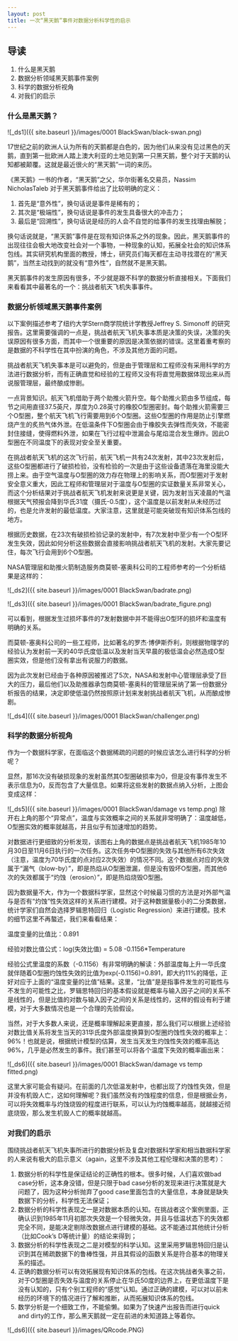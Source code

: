 ```yaml
---
layout: post
title: 一次“黑天鹅”事件对数据分析科学性的启示 
---
```


## 导读

1. 什么是黑天鹅
2. 数据分析领域黑天鹅事件案例
3. 科学的数据分析视角
4. 对我们的启示


### 什么是黑天鹅？

![_ds1]({{ site.baseurl }}/images/0001 BlackSwan/black-swan.png)

17世纪之前的欧洲人认为所有的天鹅都是白色的，因为他们从来没有见过黑色的天鹅，直到第一批欧洲人踏上澳大利亚的土地见到第一只黑天鹅，整个对于天鹅的认知都被颠覆。这就是最近很火的“黑天鹅”一词的来历。


《黑天鹅》一书的作者，“黑天鹅”之父，华尔街著名交易员，Nassim NicholasTaleb 对于黑天鹅事件给出了比较明确的定义：

1. 首先是“意外性”，换句话说是事件是稀有的；
2. 其次是“极端性”，换句话说是事件的发生具备很大的冲击力；
3. 最后是“回溯性”，换句话说是经历的人会不自觉的给事件的发生找理由解脱；

换句话说就是，“黑天鹅”事件是在现有知识体系之外的现象。因此，黑天鹅事件的出现往往会极大地改变社会对一个事物，一种现象的认知，拓展全社会的知识体系包线。其实研究机构里面的教授，博士，研究员们每天都在主动寻找潜在的“黑天鹅”，当然主动找到的就没有“意外性”，自然就不是黑天鹅。


黑天鹅事件的发生原因有很多，不少就是跟不科学的数据分析直接相关。下面我们来看看其中最著名的一个：挑战者航天飞机失事事件。

### 数据分析领域黑天鹅事件案例

以下案例描述参考了纽约大学Stern商学院统计学教授Jeffrey S. Simonoff 的研究报告。这里需要强调的一点是，挑战者航天飞机失事本质是决策的失误，决策的失误原因有很多方面，而其中一个很重要的原因是决策依据的错误。这里着重考察的是数据的不科学性在其中扮演的角色，不涉及其他方面的问题。

挑战者航天飞机失事本是可以避免的，但是由于管理层和工程师没有采用科学的方法进行数据分析，而有正确直觉和经验的工程师又没有将直觉用数据体现出来从而说服管理层，最终酿成惨剧。

一点背景知识。航天飞机借助于两个助推火箭升空。每个助推火箭由多节组成，每节之间用直径37.5英尺，厚度为0.28英寸的橡胶O型圈密封。每个助推火箭需要三个O型圈，整个航天飞机飞行需要用到6个O型圈。这些O型圈的作用是防止引擎燃烧产生的炙热气体外泄。在低温条件下O型圈会由于橡胶失去弹性而失效，不能密封住接缝，使得燃料外泄，如果在飞行过程中泄漏会与尾焰混合发生爆炸。因此O型圈在不同温度下的表现对安全至关重要。


在挑战者航天飞机的这次飞行前，航天飞机一共有24次发射，其中23次发射后，这些O型圈都进行了破损检验，没有检验的一次是由于这些设备遗落在海里没能大捞上来。由于空气温度与O型圈的效力存在物理上的影响关系，而O型圈对于发射安全意义重大，因此工程师和管理层对于温度与O型圈的实证数量关系非常关心，而这个分析结果对于挑战者航天飞机发射来说更是关键，因为发射当天凌晨的气温根据天气预报会降到华氏31度（摄氏-0.5度），这个温度是以前发射从未经历过的，也是允许发射的最低温度。大家注意，这里就是可能突破现有知识体系包线的地方。

根据历史数据，在23次有破损检验记录的发射中，有7次发射中至少有一个O型环发生失效，因此如何分析这些数据会直接影响挑战者航天飞机的发射。大家先要记住，每次飞行会用到6个O型圈。

NASA管理层和助推火箭制造服务商莫顿-塞奥科公司的工程师参考的一个分析结果是这样的：

![_ds2]({{ site.baseurl }}/images/0001 BlackSwan/badrate.png)

![_ds3]({{ site.baseurl }}/images/0001 BlackSwan/badrate_figure.png)

可以看到，根据发生过损坏事件的7发射数据中并不能得出O型环的损坏和温度有明确的关系。

而莫顿-塞奥科公司的一些工程师，比如著名的罗杰·博伊斯乔利，则根据物理学的经验认为发射前一天的40华氏度低温以及发射当天早晨的极低温会必然造成O型圈实效，但是他们没有拿出有说服力的数据。

因为此次发射已经由于各种原因被推迟了5次，NASA和发射中心管理层承受了巨大的压力，最后他们以及助推器承包商莫顿-塞奥科的管理层采纳了第一份数据分析报告的结果，决定即使低温仍然按照原计划来发射挑战者航天飞机，从而酿成惨剧。

![_ds4]({{ site.baseurl }}/images/0001 BlackSwan/challenger.png)

### 科学的数据分析视角

作为一个数据科学家，在面临这个数据稀疏的问题的时候应该怎么进行科学的分析呢？


显然，那16次没有破损现象的发射虽然其O型圈破损率为0，但是没有事件发生不表示信息为0，反而包含了大量信息。如果将这些发射的数据点纳入分析，上图会变成这样：

![_ds5]({{ site.baseurl }}/images/0001 BlackSwan/damage vs temp.png)
除开右上角的那个“异常点”，温度与实效概率之间的关系就非常明确了：温度越低，O型圈实效的概率就越高，并且似乎有加速增加的趋势。

 

对数据进行更细致的分析发现，该图右上角的数据点是挑战者航天飞机1985年10月30日至11月6日执行的一次任务。这次任务中O型圈的失效与其他所有6次失效（注意，温度为70华氏度的点对应2次失效）的情况不同。这个数据点对应的失效属于“漏气（blow-by）”，即是热焰从O型圈泄漏，但是没有毁坏O型圈，而其他6次的失效都属于“灼蚀（erosion）”，即是热焰烧毁O型圈。

 

因为数据量不大，作为一个数据科学家，显然这个时候最习惯的方法是对外部气温与是否有“灼蚀”性失效这样的关系进行建模。对于这种数据量极小的二分类数据，统计学家们自然会选择罗辑思特回归（Logistic Regression）来进行建模。技术的细节这里不再螯述，我们来看看结果：

温度变量的比值比：0.891

经验对数比值公式：log(失效比值) = 5.08 -0.1156*Temperature

经验公式里温度的系数（-0.1156）有非常明确的解读：外部温度每上升一华氏度就伴随着O型圈灼蚀性失效的比值为exp(-0.1156)=0.891，即大约11%的降低，正好对应于上面的“温度变量的比值”结果。这里，“比值”是是指事件发生的可能性与不发生的可能性之比，罗辑思特回归的基本假设就是概率与输入因子之间的关系不是线性的，但是比值的对数与输入因子之间的关系是线性的，这样的假设有利于建模，对于大多数情况也是一个合理的先验假设。

 

当然，对于大多数人来说，还是概率理解起来更直接，那么我们可以根据上述经验对数比值关系将发生当天的31华氏度外部温度换算到O型圈灼蚀性失效的概率上：96%！也就是说，根据统计模型的估算，发生当天发生灼蚀性失效的概率高达96%，几乎是必然发生的事件。我们甚至可以将各个温度下失效的概率画出来：

![_ds6]({{ site.baseurl }}/images/0001 BlackSwan/damage vs temp fitted.png)


这里大家可能会有疑问。在前面的几次低温发射中，也都出现了灼蚀性失效，但是并没有机毁人亡，这如何理解呢？我们虽然没有灼蚀程度的信息，但是根据业务，可以将失效概率与灼蚀烧毁的程度进行联系，可以认为灼蚀概率越高，就越接近彻底烧毁，那么发生机毁人亡的概率就越高。

### 对我们的启示

围绕挑战者航天飞机失事所进行的数据分析及复盘对数据科学家和相当数据科学家的人来说有极大的启示意义（again，这里不涉及其他工程伦理和决策的思考）：

1. 数据分析的科学性是保证结论的正确性的根本。很多时候，人们喜欢做bad case分析，这本身没错，但是只限于bad case分析的发现来进行决策就是大问题了，因为这种分析抛弃了good case里面包含的大量信息，本身就是缺失数据下的分析，科学性无法保证；
2. 数据分析的科学性表现之一是对数据本质的认知。在挑战者这个案例里面，正确认识到1985年11月初那次失效是一个轻微失效，并且与低温状态下的失效都完全不同，是能决定剔除改数据点进行建模的基础。这不能通过其他统计分析（比如Cook’s D等统计量）的结论来得到；
3. 数据分析的科学性表现之二是对模型的科学认知。这里采用罗辑思特回归是认识到其在稀疏数据下的鲁棒性强，并且其假设的函数关系是符合基本的物理关系的描述。
4. 正确的数据分析可以有效拓展现有知识体系的包线。在这次挑战者失事之前，对于O型圈是否失效与温度的关系停止在华氏50度的边界上，在更低温度下是没有认知的，只有个别工程师的“感觉”认知。通过正确的建模，可以对以前未经历的环境下的情况进行了解和推断，从而拓展知识体系的包线。
5. 数学分析是一个细致工作，不能偷懒。如果为了快速产出报告而进行quick and dirty的工作，那么黑天鹅就一定在前进的未知道路上等着你。

![_ds6]({{ site.baseurl }}/images/QRcode.PNG)
